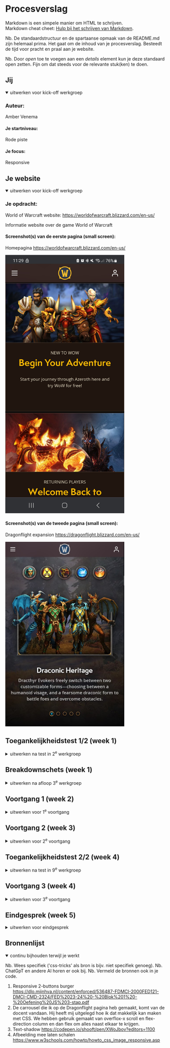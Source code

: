 # Procesverslag
Markdown is een simpele manier om HTML te schrijven.  
Markdown cheat cheet: [Hulp bij het schrijven van Markdown](https://github.com/adam-p/markdown-here/wiki/Markdown-Cheatsheet).

Nb. De standaardstructuur en de spartaanse opmaak van de README.md zijn helemaal prima. Het gaat om de inhoud van je procesverslag. Besteedt de tijd voor pracht en praal aan je website.

Nb. Door *open* toe te voegen aan een *details* element kun je deze standaard open zetten. Fijn om dat steeds voor de relevante stuk(ken) te doen.





## Jij

<details open>
  <summary>uitwerken voor kick-off werkgroep</summary>

  ### Auteur:
  Amber Venema

  #### Je startniveau:
  Rode piste

  #### Je focus:
  Responsive
 
</details>





## Je website

<details open>
  <summary>uitwerken voor kick-off werkgroep</summary>

  ### Je opdracht:
  World of Warcraft website: https://worldofwarcraft.blizzard.com/en-us/

  Informatie website over de game World of Warcraft

  #### Screenshot(s) van de eerste pagina (small screen): 
  Homepagina
  https://worldofwarcraft.blizzard.com/en-us/ 

  <img src="readme-images/home.jpg" width="375px" alt="homepagina world of warcraft">

  #### Screenshot(s) van de tweede pagina (small screen):
  Dragonflight expansion
  https://dragonflight.blizzard.com/en-us/
  
  <img src="readme-images/tweede-pagina.jpg" width="375px" alt="classes pagina world of warcraft">
 
</details>



## Toegankelijkheidstest 1/2 (week 1)

<details>
  <summary>uitwerken na test in 2<sup>e</sup> werkgroep</summary>

  ### Bevindingen
  Lijst met je bevindingen die in de test naar voren kwamen:

  Ik had verwacht dat de webstie toegankelijk zou zijn en dat was het eigenlijk helemaal niet. Je kan niet inzoomen, er worden geen alt-teksten gebruikt, er is geen button om meteen naar de content toe te gaan en de screenreader slaat sommige elementen over en spreekt het niet correct uit. Terwijl er wel lang="en-US" staat, maar sommige woorden worden als nog half nederlands gesproken in een engels accent.
  Verder wordt er op de home pagina een video gebruikt met flitsende beelden. Je kan het ook totaal niet uitzetten.

  Visueel ziet de website er mooi uit, maar als je een beperking hebt, ga je veel moeite hebben met het begrijpen van deze website. Zoals dat er geen focus staat op de knoppen, dus dan weet de screenreader ook niet waar je heen gaat of waar je op staat.
  Of het lezen van tekst op een afbeelding of video. Het contrast ervan is erg slecht en het leid ook nog eens af. Als je slecht zient bent, kun je dat niet goed lezen en inzoomen kan niet.

  Zoals hier:

   <img src="readme-images/Slechte-tekst.jpg" width="100%" alt="slechte tekst op de home pagina">

</details>



## Breakdownschets (week 1)

<details>
  <summary>uitwerken na afloop 3<sup>e</sup> werkgroep</summary>

  De website bevat heel veel div's in elkaar. Dat heb ik nu niet allemaal genoteerd, want dan zou het helemaal vol zitten met aantekeningen. Voor mijn website wil ik minder sections gaan gebruiken. Minstens twee of drie in elkaar. 

  ### de hele pagina van Homepagina: 
  <img src="readme-images/Breakdown-schets-Home.png" width="375px" alt="breakdown van de homepagina">

   ### de hele pagina van Dragonflight: 
  <img src="readme-images/Breakdown-schets-Dragenflight.png" width="375px" alt="breakdown van dragonflight">
</details>





## Voortgang 1 (week 2)

<details>
  <summary>uitwerken voor 1<sup>e</sup> voortgang</summary>

  ### Stand van zaken
  hier dit ging goed & dit was lastig (neem ook screenshots op van delen van je website en code)

  Ik heb een begin van de home pagina gemaakt, maar nog niet zoveel. In en buiten de les was ik vooral bezig met de opdrachten in de werkgroep. Daardoor ben ik wat later begonnen aan mijn webstie.

  Op het moment zit ik vast met de selectors. Ik heb een aantal sections gemaakt en het lukt mij niet om een bepaalde selector aan te roepen. Dan maakte ik gebruik van :nth-of-type() en werd er eigenlijk alleen de eerste section die er is. Of om de 2 sections.



  Hier is een voorbeeld:

  Twee sections hebben dezelfde achtergrond foto, terwijl ik hier een pad heb gemaakt om ze uitelkaar te halen. Er moet iets zijn dat ik niet goed heb ingetikt, maar ik zie even niet wat.

  <img src="readme-images/Code-selectors.jpg" width="100%" alt="Afbeelding van Css code en het resultaat. Je ziet twee section met dezelfde achtergrond foto.">



  Dit is de html ervan. De section die ik probeer te pakken, is een section in een section in een section. 

  <img src="readme-images/Section-selectors.jpg" width="100%" alt="Html code van sections">
  


  ### Agenda voor meeting
  samen met je groepje opstellen

  | Amber          | Elles              | Rhania       | Sophie           |
  | ---            | ---                | ---          | ---              |
  | Tekst schalen  | Tekst schalen      | Flexbox      | Flexbox          |
  | CSS Selectors  | Grid               |              | Responsive       |
  |                | Logo in het midden |              |                  |


  ### Verslag van meeting
  hier na afloop snel de uitkomsten van de meeting vastleggen

  - Sommige sections weghalen en/of veranderen in articles
  - Alt-teksten nog veranderen
  - CSS Selectors nu duidelijk en had het al bijna goed

  Het was een niet heel erg lang gesprek over deze feedback. Ik kreeg hulp bij de CSS Selectors, want ik had moeite met een bepaald element in een section pakken. Nou bleek het dat ik nadat ik :nth-of-type() gebruikte, de elementen erachter moest zetten. Dat werkte en ik begreep ook waarom, want computer denken van achter naar voor. Dus aan het einde begin je met het begin. 

  Daarna werd mij verteld dat ik wat sections weg kan halen, omdat ik er teveel had en het wat kon versimpelen. Verder was er een beetje een discussie over of ik ergens beter een article of section kon gebruiken. Dit is omdat daarin veel tekst stond en een plaatje, maar dan geen header had. Dus het was een beetje van beide wat wel lastig was.
  Ik weet dus niet zeker of wat ik nu heb eigenlijk goed is.

  Als laatste moest ik de alt-teksten nog even veranderen in iets wat de afbeelding goed beschrijft. 

</details>





## Voortgang 2 (week 3)

<details>
  <summary>uitwerken voor 2<sup>e</sup> voortgang</summary>

  ### Stand van zaken
  hier dit ging goed & dit was lastig (neem ook screenshots op van delen van je website en code)

  De eerste website heb ik nu bijna helemaal klaar. Ik was nog even bezig met het hamburger menu en nog niet heel veel aan de tweede website gewerkt. Wel heb ik daarvan de html schrijven, maar ik wilde nog even zeker weten of ik section en article goed heb gebruikt.

   <img src="readme-images/website1.png" width="375px" alt="Home pagina website"> 
   <img src="readme-images/website2.png" width="375px" alt="Dragonflight pagina website"> 


  Verder lukt het mij niet om de knoppen gecentreerd te krijgen en goed in het vlak te positioneren. Ze zitten nu steeds tussen twee sections in.


  <img src="readme-images/Knoppen.jpg" width="375px" alt="Knoppen niet gecentreerd in de website. Ze zitten aan de linkerkant van de website en zitten te dicht op de andere sections.">


  ### Agenda voor meeting
  samen met je groepje opstellen

  | Amber                     | Elles                 | Rhania                              | Sophie                              |
  | ---                       | ---                   | ---                                 | ---                                 |
  | Knoppen centreren         | Grid                  | Uitklapbaar menu over de pagina     | Uitklapbaar menu over de pagina     |
  | Sections goed gebruiken   | A href=""             | Responsive                          |                                     |
  |                           | Github link           |                                     |                                     |
  |                           | Section uitlijnen     |                                     |                                     |
  |                           | CSS pagina 2          |                                     |                                     |
  |                           | 1 Kolom met schalen   |                                     |                                     |

  ### Verslag van meeting
  hier na afloop snel de uitkomsten van de meeting vastleggen

  - Voor styling div's gebruiken
  - Nog aantal sections weghalen
  - Even wachten tot Github is geupdate (duurt eventjes)

  Het gaat al best goed met mijn website en er werd gezegd dat ik wat meer gebruik mocht maken van div's. Voor de styling dan vooral, waardoor het er netter uitziet. Ook de knoppen kon ik het beste in div's doen en dan flexwrap gebruiken. De knoppen moeten namelijk op mobiel onderelkaar en op tablet en computer naast elkaar.

  Ik had wat notities gemaakt in mijn code van wat ik ga veranderen en waar:

  <img src="readme-images/feedback-w2.jpg" width="100%" alt="Html code met uitleg wat er veranderd moet worden">

</details>





## Toegankelijkheidstest 2/2 (week 4)

<details>
  <summary>uitwerken na test in 9<sup>e</sup> werkgroep</summary>

  ### Bevindingen
  Lijst met je bevindingen die in de test naar voren kwamen (geef ook aan wat er verbeterd is):

  Wat meteen als probleem naar voren kwam toen ik door mijn website heen ging met de screenreader, was dat alle linkjes overgeslagen werden. Bleek dat ik in de 'a' een 'href' vergeten was, daarom werden ze overgeslagen. Dat was snel opgelost en daarna deed hij het wel.
  Verder stond er in mijn code genoeg foutmeldingen met sections of articles die geen header hadden. Dit heb ik opgelost door bepaalde sections of articles weg te halen en in div's te veranderen. Als het geen heading nodig heeft en alleen wat styling, kan ik het daar gemakkelijk voor gebruiken.

  Op dat moment had ik de website ook nog niet voor desktop gemaakt, dus toen ik probeerde om de website op de mobiele versie te bekijken terwijl hij horizontaal staat, werkte dat niet. Maar dat heb ik nu wel gedaan. Ook was een bepaald element groter, waardoor er een horizontale scroll was....................

  De headings hadden goede namen, ik had list elements op de juiste manier gebruikt en alle afbeeldingen hadden een alt-tekst. Bij de video moest ik er alleen nog voor zorgen dat deze niet op autoplay staat en je hem uit kan zetten.

  Als laatste had ik de root niet gebruikt om daar de kleuren vandaan te halen en nog geen :focus state toegevoegd. Dat moet ik nog doen.

</details>





## Voortgang 3 (week 4)

<details>
  <summary>uitwerken voor 3<sup>e</sup> voortgang</summary>

  ### Stand van zaken
  hier dit ging goed & dit was lastig (neem ook screenshots op van delen van je website en code)
  Ik ben nu al best ver met beide pagina's. Bijna klaar nu. Voor nu moet ik nog aan het menu werken, de carrousel van de dragonflight pagina en de website responsive maken.

  <img src="readme-images/website1-2.png" width="375px" alt="Home pagina website"> 
  <img src="readme-images/website2-2.png" width="375px" alt="Dragonflight pagina website"> 

  Hier moet ik dus nog even aan werken, maar ik heb dit gister met de docent besproken. Dus ik weet hoe ik dit moet afmaken.

  <img src="readme-images/carrousel.jpg" width="100%" alt="Carrousel in Dragonflight pagina website">

  ### Agenda voor meeting
  samen met je groepje opstellen

  | Amber                              | Elles                 | Rhania                              | Sophie                              |
  | ---                                | ---                   | ---                                 | ---                                 |
  | Wanneer px of em gebruiken         | Responsive, margins   | Uitklapbaar menu over de pagina     | Uitklapbaar menu over de pagina     |
  | Captions en transcript toevoegen   | Media queries         | Responsive                          |                                     |
  | Achtergrond en tekst er overheen   | Sections en div's     |                                     |                                     |
  |                                    | Articles              |                                     |                                     |


  ### Verslag van meeting
  hier na afloop snel de uitkomsten van de meeting vastleggen

  - Pixels hoef ik eigenlijk niet echt te gebruiken. Voor hoogtes en breedtes kan ik het beste vw of vh gebruiken, want dit schaalt mee. En em voor tekst blijven gebruiken.
  - Qua captions kan ik het beste een YouTube link gebruiken, want daar staat het dan al bij. Er is niet echt code voor om die captions te laten verschijnen, dus dit is de beste mogelijkheid.
  - Voor de tekst op een afbeelding kan ik het beste een vlak achter de tekst maken om de tekst beter leesbaar te maken. Schaduw werkt niet genoeg en ik had ook al de achtergrond foto donkerder gemaakt, maar dat werkt dus niet genoeg. Nu ga ik dat proberen.

</details>





## Eindgesprek (week 5)

<details>
  <summary>uitwerken voor eindgesprek</summary>

  ### Je uitkomst - karakteristiek screenshots:
  Home

  <img src="readme-images/Eindresultaat-Home-desk.png" width="375px" alt="uitomst home op desktop">
  <img src="readme-images/Eindresultaat-Home-mob.png" width="375px" alt="uitomst home op mobiel">

  Dragonflight

  <img src="readme-images/Eindresultaat-Dragonflight-desk.png" width="375px" alt="uitomst dragonflight op desktop">
  <img src="readme-images/Eindresultaat-Dragonflight-mob.png" width="375px" alt="uitomst dragonflight op mobiel">


  ### Dit ging goed/Heb ik geleerd: 
 Het leren goed positioneren van onderdelen. Of dat met flexbox of padding is. Het was best wel lastig in het begin.

  <img src="readme-images/Dragonflight-goed.jpg" width="375px" alt="Dragonflight tekst positioneren">
  <img src="readme-images/Dragonflight-goed2.jpg" width="375px" alt="Dragonflight afbeeldingen positioneren">
  <img src="readme-images/Home-goed.jpg" width="375px" alt="Home artikels positioneren">

  Ook met de navigatie ging het goed. Eigenlijk gewoon de opdracht volgen en dan hem zelf nog veranderen voor jouw website. Hierin heb ik order, flexbox en translate gebruikt. Het was een heel gedoe in het begin, maar ik snap het nu wel beter.
  <img src="readme-images/Nav-goed.jpg" width="375px" alt="Navigatie voor mobiel">
  <img src="readme-images/Nav-goed2.jpg" width="375px" alt="Navigatie voor desktop">

  En dan de carrousel, die ik samen met de docent heb gemaakt. Er is gebruik gemaakt van de x-scroll en dan ankerpunten op de buttons, die naar het stuk tekst gaan.
  <img src="readme-images/Dragonflight-goed3.jpg" width="100%" alt="Carrousel">


  ### Dit was lastig/Is niet gelukt:
  Korte omschrijving met plaatjes

  Wat mij niet helemaal lukte was het leesbaar maken van de tekst.
  <img src="readme-images/Dragonflight-niet-zo-goed.jpg" width="375px" alt="Tekst op plaatje niet te lezen">
  <img src="readme-images/Dragonflight-niet-zo-goed2.jpg" width="375px" alt="Tekst op plaatje niet te lezen">

  En het lukte helaas niet om deze twee articles even hoog te maken.
  <img src="readme-images/Dragonflight-niet-zo-goed3.jpg" width="100%" alt="Articles niet dezelfde hoogte">
</details>





## Bronnenlijst

<details open>
  <summary>continu bijhouden terwijl je werkt</summary>

  Nb. Wees specifiek ('css-tricks' als bron is bijv. niet specifiek genoeg). 
  Nb. ChatGpT en andere AI horen er ook bij.
  Nb. Vermeld de bronnen ook in je code.

  1. Responsive 2-buttons burger
  https://dlo.mijnhva.nl/content/enforced/536487-FDMCI-2000FED121-DMCI-CMD-2324/FED%2023-24%20-%20Blok%201%20-%20Oefening%20JS%203-stap.pdf
  2. De carrousel die ik op de Dragonflight pagina heb gemaakt, komt van de docent vandaan. Hij heeft mij uitgelegd hoe ik dat makkelijk kan maken met CSS. We hebben gebruik gemaakt van overflox-x scroll en flex-direction column en dan flex om alles naast elkaar te krijgen.
  3. Text-shadow
  https://codepen.io/shooft/pen/XWoJbov?editors=1100 
  4. Afbeelding mee laten schalen
  https://www.w3schools.com/howto/howto_css_image_responsive.asp

</details>